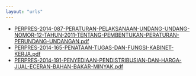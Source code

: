 ```yaml
---
layout: "urls"
---
```

* [PERPRES-2014-087-PERATURAN-PELAKSANAAN-UNDANG-UNDANG-NOMOR-12-TAHUN-2011-TENTANG-PEMBENTUKAN-PERATURAN-PERUNDANG-UNDANGAN.pdf](PERPRES-2014-087-PERATURAN-PELAKSANAAN-UNDANG-UNDANG-NOMOR-12-TAHUN-2011-TENTANG-PEMBENTUKAN-PERATURAN-PERUNDANG-UNDANGAN.pdf)
* [PERPRES-2014-165-PENATAAN-TUGAS-DAN-FUNGSI-KABINET-KERJA.pdf](PERPRES-2014-165-PENATAAN-TUGAS-DAN-FUNGSI-KABINET-KERJA.pdf)
* [PERPRES-2014-191-PENYEDIAAN-PENDISTRIBUSIAN-DAN-HARGA-JUAL-ECERAN-BAHAN-BAKAR-MINYAK.pdf](PERPRES-2014-191-PENYEDIAAN-PENDISTRIBUSIAN-DAN-HARGA-JUAL-ECERAN-BAHAN-BAKAR-MINYAK.pdf)

